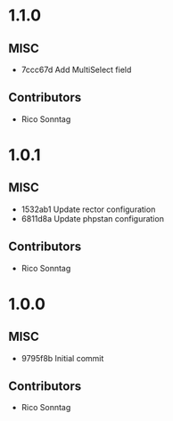 # 1.1.0

## MISC

- 7ccc67d Add MultiSelect field

## Contributors

- Rico Sonntag

# 1.0.1

## MISC

- 1532ab1 Update rector configuration
- 6811d8a Update phpstan configuration

## Contributors

- Rico Sonntag

# 1.0.0

## MISC

- 9795f8b Initial commit

## Contributors

- Rico Sonntag

